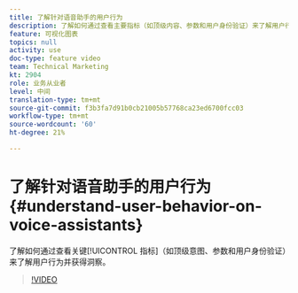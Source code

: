 ```yaml
---
title: 了解针对语音助手的用户行为
description: 了解如何通过查看主要指标（如顶级内容、参数和用户身份验证）来了解用户行为并获得洞察。
feature: 可视化图表
topics: null
activity: use
doc-type: feature video
team: Technical Marketing
kt: 2904
role: 业务从业者
level: 中间
translation-type: tm+mt
source-git-commit: f3b3fa7d91b0cb21005b57768ca23ed6700fcc03
workflow-type: tm+mt
source-wordcount: '60'
ht-degree: 21%

---
```



# 了解针对语音助手的用户行为 {#understand-user-behavior-on-voice-assistants}

了解如何通过查看关键[!UICONTROL 指标]（如顶级意图、参数和用户身份验证）来了解用户行为并获得洞察。

>[!VIDEO](https://video.tv.adobe.com/v/27227/?quality=9)
